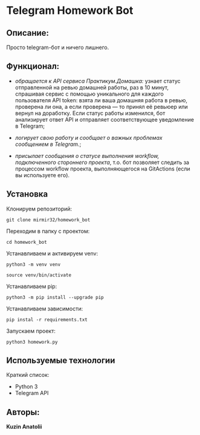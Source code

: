 # Telegram Homework Bot

## Описание:
Просто telegram-бот и ничего лишнего.

## Функционал:
 - *обращается к API сервиса Практикум.Домашка:* узнает статус отправленной на ревью домашней работы,
раз в 10 минут, спрашивая сервис с помощью уникального для каждого пользователя API token: взята ли
ваша домашняя работа в ревью, проверена ли она, а если проверена — то принял её ревьюер или вернул на
доработку. Если статус работы изменился, бот анализирует ответ API и отправляет соответствующее
уведомление в Telegram;

  - *логирует свою работу и сообщает о важных проблемах сообщением в Telegram.*;

  - *присылает сообщения о статусе выполнения workflow, подключенного стороннего проекта*, т.о. бот
позволяет следить за процессом workflow проекта, выполняющегося на GitActions (если вы используете его).

## Установка
Клонируем репозиторий:
```
git clone mirmir32/homework_bot
```
Переходим в папку с проектом:
```
cd homework_bot
```
Устанавливаем и активируем venv:
```
python3 -m venv venv
```
```
source venv/bin/activate
```
Устанавливаем pip:
```
python3 -m pip install --upgrade pip
```
Устанавливаем зависимости:
```
pip instal -r requirements.txt
```
Запускаем проект:
```
python3 homework.py
```

## Используемые технологии
Краткий список:
- Python 3
- Telegram API

## Авторы:
**Kuzin Anatolii**